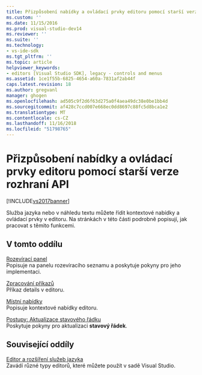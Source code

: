 ```yaml
---
title: Přizpůsobení nabídky a ovládací prvky editoru pomocí starší verze rozhraní API | Dokumentace Microsoftu
ms.custom: ''
ms.date: 11/15/2016
ms.prod: visual-studio-dev14
ms.reviewer: ''
ms.suite: ''
ms.technology:
- vs-ide-sdk
ms.tgt_pltfrm: ''
ms.topic: article
helpviewer_keywords:
- editors [Visual Studio SDK], legacy - controls and menus
ms.assetid: 1ce1f55b-6825-4654-a60a-7831af2ab44f
caps.latest.revision: 18
ms.author: gregvanl
manager: ghogen
ms.openlocfilehash: ad505c9f2d6f63d275a0f4aea49dc38e0be1bb4d
ms.sourcegitcommit: af428c7ccd007e668ec0dd8697c88fc5d8bca1e2
ms.translationtype: MT
ms.contentlocale: cs-CZ
ms.lasthandoff: 11/16/2018
ms.locfileid: "51798765"
---
```

# <a name="customizing-editor-controls-and-menus-by-using-the-legacy-api"></a>Přizpůsobení nabídky a ovládací prvky editoru pomocí starší verze rozhraní API
[!INCLUDE[vs2017banner](../includes/vs2017banner.md)]

Služba jazyka nebo v náhledu textu můžete řídit kontextové nabídky a ovládací prvky v editoru. Na stránkách v této části podrobně popisují, jak pracovat s těmito funkcemi.  
  
## <a name="in-this-section"></a>V tomto oddílu  
 [Rozevírací panel](../extensibility/drop-down-bar.md)  
 Popisuje na panelu rozevíracího seznamu a poskytuje pokyny pro jeho implementaci.  
  
 [Zpracování příkazů](../extensibility/command-handling.md)  
 Příkaz details v editoru.  
  
 [Místní nabídky](../extensibility/context-menus.md)  
 Popisuje kontextové nabídky editoru.  
  
 [Postupy: Aktualizace stavového řádku](../extensibility/how-to-update-the-status-bar.md)  
 Poskytuje pokyny pro aktualizaci **stavový řádek**.  
  
## <a name="related-sections"></a>Související oddíly  
 [Editor a rozšíření služeb jazyka](../extensibility/editor-and-language-service-extensions.md)  
 Zavádí různé typy editorů, které můžete použít v sadě Visual Studio.

